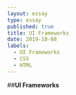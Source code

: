 ```yaml
---
layout: essay
type: essay
published: true
title: UI Frameworks
date: 2019-10-08
labels:
  - UI Frameworks
  - CSS
  - HTML
---
```


##**UI Frameworks**
